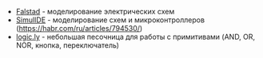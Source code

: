- [Falstad](https://www.falstad.com/circuit/) - моделирование электрических схем
- [SimulIDE](https://simulide.com/p/) - моделирование схем и микроконтроллеров (https://habr.com/ru/articles/794530/)
- [logic.ly](https://logic.ly/demo/) - небольшая песочница для работы с примитивами (AND, OR, NOR, кнопка, переключатель)